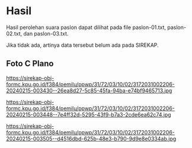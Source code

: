 # Hasil

Hasil perolehan suara paslon dapat dilihat pada file paslon-01.txt, paslon-02.txt, dan paslon-03.txt.

Jika tidak ada, artinya data tersebut belum ada pada SIREKAP.

## Foto C Plano

https://sirekap-obj-formc.kpu.go.id/f384/pemilu/ppwp/31/72/03/10/02/3172031002206-20240215-003430--26ea8d27-5c85-45fa-94ba-e74bf9465713.jpg

https://sirekap-obj-formc.kpu.go.id/f384/pemilu/ppwp/31/72/03/10/02/3172031002206-20240215-003448--7e4ff32d-5295-43f9-b7a3-2cde6ea62c74.jpg

https://sirekap-obj-formc.kpu.go.id/f384/pemilu/ppwp/31/72/03/10/02/3172031002206-20240215-003505--d4516dbd-625b-48e3-b790-9d9e8e0334ab.jpg
